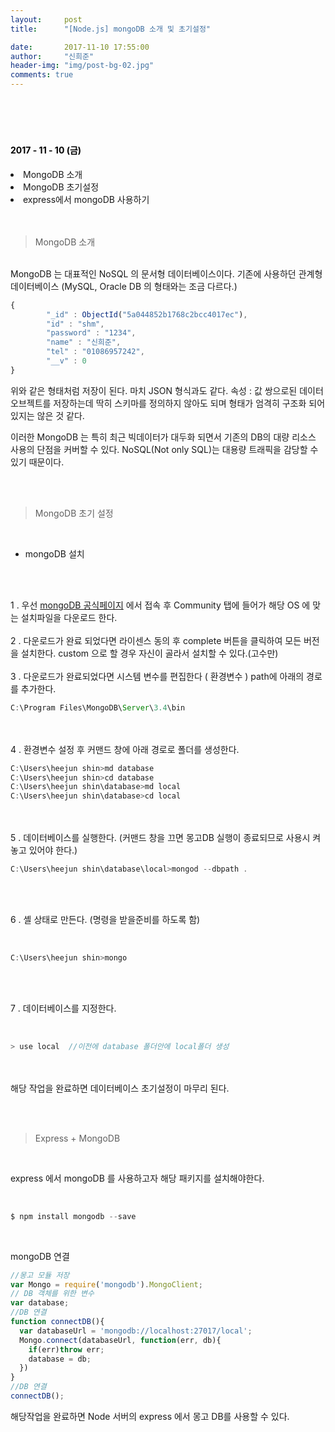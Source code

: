 ```yaml
---
layout:     post
title:      "[Node.js] mongoDB 소개 및 초기설정"

date:       2017-11-10 17:55:00
author:     "신희준"
header-img: "img/post-bg-02.jpg"
comments: true
---
```


<meta name="description" content="Spring스프링 애너테이션 Annotation정리 @Autowired,@Qualifier,@Resource,@Component,@PostConstruct,@Aspect
,@AOP,@POINTCUT,@AROUND,@ADVICE,@RequestMapping,@REPOSITORY,@SERVICE,@COMPONENT
">
<br>
<H4 style ="font-weight:bold; color:black;"> </H4>
<br>
<H4 style ="font-weight:bold; color : black">2017 - 11 - 10 (금)</H4>
<li>MongoDB 소개</li>
<li>MongoDB 초기설정</li>
<li>express에서 mongoDB 사용하기</li>
<br>
<br>

> MongoDB 소개

<br>
MongoDB 는 대표적인 NoSQL 의 문서형 데이터베이스이다. 기존에 사용하던 관계형 데이터베이스 (MySQL, Oracle DB 의 형태와는 조금 다르다.)

~~~JavaScript
{
        "_id" : ObjectId("5a044852b1768c2bcc4017ec"),
        "id" : "shm",
        "password" : "1234",
        "name" : "신희준",
        "tel" : "01086957242",
        "__v" : 0
}
~~~

위와 같은 형태처럼 저장이 된다. 마치 JSON 형식과도 같다. 속성 : 값 쌍으로된 데이터오브젝트를 저장하는데 딱히 스키마를 정의하지 않아도 되며 형태가 엄격히 구조화 되어있지는 않은 것 같다.
<br>

이러한 MongoDB 는 특히 최근 빅데이터가 대두화 되면서 기존의 DB의 대량 리소스 사용의 단점을 커버할 수 있다. NoSQL(Not only SQL)는 대용량 트래픽을 감당할 수 있기 때문이다.

<br><br>

> MongoDB 초기 설정

<br>

* mongoDB 설치

<br><br>

1 . 우선 <a href ="https://www.mongodb.com">mongoDB 공식페이지</a> 에서 접속 후 Community 탭에 들어가 해당 OS 에 맞는 설치파일을 다운로드 한다.
<br>
<br>
2 . 다운로드가 완료 되었다면 라이센스 동의 후 complete 버튼을 클릭하여 모든 버전을 설치한다. custom 으로 할 경우 자신이 골라서 설치할 수 있다.(고수만)
<br>
<br>
3 . 다운로드가 완료되었다면 시스템 변수를 편집한다 ( 환경변수 ) path에 아래의 경로를 추가한다.
<br>

~~~JavaScript
C:\Program Files\MongoDB\Server\3.4\bin
~~~

<br><br>
4 . 환경변수 설정 후 커맨드 창에 아래 경로로 폴더를 생성한다.
<br>

~~~JavaScript
C:\Users\heejun shin>md database
C:\Users\heejun shin>cd database
C:\Users\heejun shin\database>md local
C:\Users\heejun shin\database>cd local
~~~

<br><br>
5 . 데이터베이스를 실행한다. (커맨드 창을 끄면 몽고DB 실행이 종료되므로 사용시 켜놓고 있어야 한다.)
<br>

~~~JavaScript
C:\Users\heejun shin\database\local>mongod --dbpath .
~~~

<br><br>

6 . 셸 상태로 만든다. (명령을 받을준비를 하도록 함)

<br>

~~~JavaScript
C:\Users\heejun shin>mongo
~~~

<br><br>

7 . 데이터베이스를 지정한다.

<br>

~~~JavaScript
> use local  //이전에 database 폴더안에 local폴더 생성
~~~

<br>
<br>
해당 작업을 완료하면 데이터베이스 초기설정이 마무리 된다.

<br><br>

> Express + MongoDB

<br>

express 에서 mongoDB 를 사용하고자 해당 패키지를 설치해야한다.

<br>

~~~JavaScript
$ npm install mongodb --save
~~~

<br>

mongoDB 연결

~~~JavaScript
//몽고 모듈 저장
var Mongo = require('mongodb').MongoClient;
// DB 객체를 위한 변수
var database;
//DB 연결
function connectDB(){
  var databaseUrl = 'mongodb://localhost:27017/local';
  Mongo.connect(databaseUrl, function(err, db){
    if(err)throw err;
    database = db;
  })
}
//DB 연결
connectDB();
~~~

해당작업을 완료하면 Node 서버의 express 에서 몽고 DB를 사용할 수 있다.
